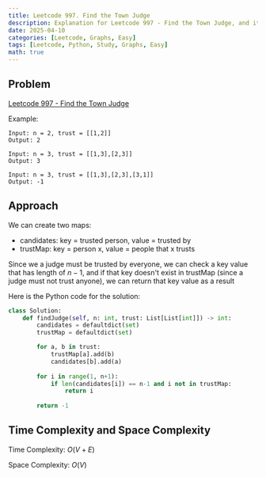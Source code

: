 ```yaml
---
title: Leetcode 997. Find the Town Judge
description: Explanation for Leetcode 997 - Find the Town Judge, and its solution in Python.
date: 2025-04-10
categories: [Leetcode, Graphs, Easy]
tags: [Leetcode, Python, Study, Graphs, Easy]
math: true
---
```


## Problem
[Leetcode 997 - Find the Town Judge](https://leetcode.com/problems/find-the-town-judge/description/)

Example:
```
Input: n = 2, trust = [[1,2]]
Output: 2

Input: n = 3, trust = [[1,3],[2,3]]
Output: 3

Input: n = 3, trust = [[1,3],[2,3],[3,1]]
Output: -1
```

## Approach

We can create two maps: 
- candidates: key = trusted person, value = trusted by
- trustMap: key = person x, value = people that x trusts

Since we a judge must be trusted by everyone, we can check a key value that has length of $n-1$, and if that key doesn't exist in trustMap (since a judge must not trust anyone), we can return that key value as a result

Here is the Python code for the solution:
```python
class Solution:
    def findJudge(self, n: int, trust: List[List[int]]) -> int:
        candidates = defaultdict(set)
        trustMap = defaultdict(set)

        for a, b in trust:
            trustMap[a].add(b)
            candidates[b].add(a)
        
        for i in range(1, n+1):
            if len(candidates[i]) == n-1 and i not in trustMap:
                return i
        
        return -1   
```
## Time Complexity and Space Complexity

Time Complexity: $O(V+E)$

Space Complexity: $O(V)$